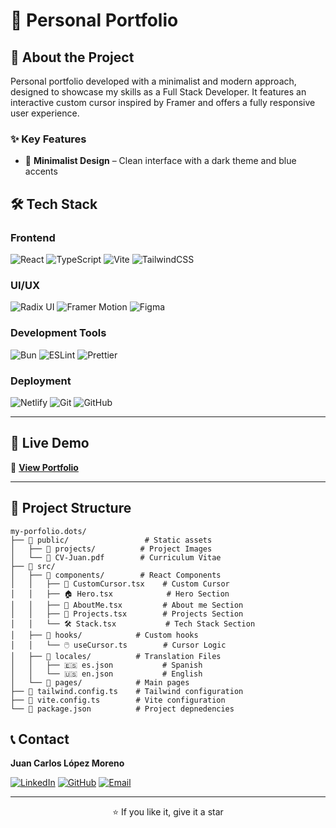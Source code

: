 # 💼 Personal Portfolio

## 🎯 About the Project

Personal portfolio developed with a minimalist and modern approach, designed to showcase my skills as a Full Stack Developer. It features an interactive custom cursor inspired by Framer and offers a fully responsive user experience.

### ✨ Key Features

- 🎨 **Minimalist Design** – Clean interface with a dark theme and blue accents

## 🛠️ Tech Stack

### Frontend

![React](https://img.shields.io/badge/React-%2320232a.svg?style=flat&logo=react&logoColor=%2361DAFB)
![TypeScript](https://img.shields.io/badge/TypeScript-%23007ACC.svg?style=flat&logo=typescript&logoColor=white)
![Vite](https://img.shields.io/badge/Vite-%23646CFF.svg?style=flat&logo=vite&logoColor=white)
![TailwindCSS](https://img.shields.io/badge/TailwindCSS-%2338B2AC.svg?style=flat&logo=tailwind-css&logoColor=white)

### UI/UX

![Radix UI](https://img.shields.io/badge/Radix%20UI-161618.svg?style=flat&logo=radix-ui&logoColor=white)
![Framer Motion](https://img.shields.io/badge/Framer%20Motion-black?style=flat&logo=framer&logoColor=blue)
![Figma](https://img.shields.io/badge/Figma-%23F24E1E.svg?style=flat&logo=figma&logoColor=white)

### Development Tools 

![Bun](https://img.shields.io/badge/Bun-%23000000.svg?style=flat&logo=bun&logoColor=white)
![ESLint](https://img.shields.io/badge/ESLint-4B3263?style=flat&logo=eslint&logoColor=white)
![Prettier](https://img.shields.io/badge/Prettier-%23F7B93E.svg?style=flat&logo=prettier&logoColor=black)

### Deployment

![Netlify](https://img.shields.io/badge/Netlify-%23000000.svg?style=flat&logo=netlify&logoColor=#00C7B7)
![Git](https://img.shields.io/badge/Git-%23F05033.svg?style=flat&logo=git&logoColor=white)
![GitHub](https://img.shields.io/badge/GitHub-%23121011.svg?style=flat&logo=github&logoColor=white)

---

## 🚀 Live Demo

🔗 **[View Portfolio](https://juancarloslopezmoreno.netlify.app/)**

---

## 📂 Project Structure

```
my-porfolio.dots/
├── 📁 public/                 # Static assets
│   ├── 📁 projects/          # Project Images
│   └── 📄 CV-Juan.pdf        # Curriculum Vitae
├── 📁 src/
│   ├── 📁 components/        # React Components
│   │   ├── 🎨 CustomCursor.tsx    # Custom Cursor
│   │   ├── 🏠 Hero.tsx            # Hero Section
│   │   ├── 👤 AboutMe.tsx         # About me Section
│   │   ├── 🚀 Projects.tsx        # Projects Section 
│   │   └── 🛠️ Stack.tsx           # Tech Stack Section
│   ├── 📁 hooks/            # Custom hooks
│   │   └── 🖱️ useCursor.ts        # Cursor Logic
│   ├── 📁 locales/          # Translation Files
│   │   ├── 🇪🇸 es.json           # Spanish
│   │   └── 🇺🇸 en.json           # English
│   └── 📁 pages/            # Main pages
├── 📄 tailwind.config.ts    # Tailwind configuration
├── 📄 vite.config.ts        # Vite configuration
└── 📄 package.json          # Project depnedencies

```

## 📞 Contact

**Juan Carlos López Moreno**

[![LinkedIn](https://img.shields.io/badge/LinkedIn-%230077B5.svg?style=flat&logo=linkedin&logoColor=white)](https://www.linkedin.com/in/juan-carlos-lopez-moreno-9a29b0299/)
[![GitHub](https://img.shields.io/badge/GitHub-%23121011.svg?style=flat&logo=github&logoColor=white)](https://github.com/juanchopi37)
[![Email](https://img.shields.io/badge/ProtonMail-8B89CC?style=flat&logo=protonmail&logoColor=white)](juancarloslopezmoreno@proton.me)


---

<div align="center">
  <p>⭐ If you like it, give it a star</p>
</div>

